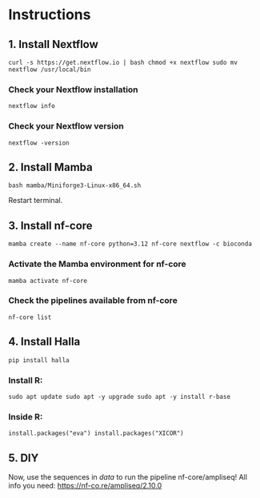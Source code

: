 # Instructions

## 1. Install Nextflow

`
curl -s https://get.nextflow.io | bash
chmod +x nextflow
sudo mv nextflow /usr/local/bin
`

### Check your Nextflow installation

`
nextflow info
`

### Check your Nextflow version

`
nextflow -version
`

## 2. Install Mamba 

`
bash mamba/Miniforge3-Linux-x86_64.sh
`

Restart terminal.

## 3. Install nf-core

`
mamba create --name nf-core python=3.12 nf-core nextflow -c bioconda
`

### Activate the Mamba environment for nf-core

`
mamba activate nf-core
`

### Check the pipelines available from nf-core

`
nf-core list
`

## 4. Install Halla

`
pip install halla 
`


### Install R:

`
sudo apt update
sudo apt -y upgrade
sudo apt -y install r-base
`

### Inside R:

`
install.packages("eva")
install.packages("XICOR")
`

## 5. DIY

Now, use the sequences in *data* to run the pipeline nf-core/ampliseq!
All info you need: https://nf-co.re/ampliseq/2.10.0

